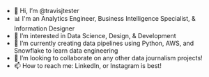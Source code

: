 - 👋 Hi, I’m @travisjtester
- 📊 I'm an Analytics Engineer, Business Intelligence Specialist, & Information Designer
- 👀 I’m interested in Data Science, Design, & Development
- 🌱 I’m currently creating data pipelines using Python, AWS, and Snowflake to learn data engineering
- 🤝 I’m looking to collaborate on any other data journalism projects!
- 📫 How to reach me: LinkedIn, or Instagram is best!

<!---
travisjtester/travisjtester is a ✨ special ✨ repository because its `README.md` (this file) appears on your GitHub profile.
You can click the Preview link to take a look at your changes.
--->
